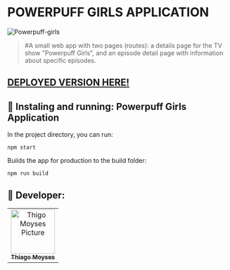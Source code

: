 # POWERPUFF GIRLS APPLICATION

<img src="https://static.tvmaze.com/uploads/images/medium_portrait/11/27896.jpg" alt="Powerpuff-girls">

>  #A small web app with two pages (routes): a details page for the TV show "Powerpuff Girls", and an episode detail page with information about specific episodes.

## [DEPLOYED VERSION HERE!](https://heuristic-kalam-99af77.netlify.app/)

## 🚀 Instaling and running: Powerpuff Girls Application

In the project directory, you can run:
```
npm start
```

Builds the app for production to the build folder:
```
npm run build
```

## 🤝 Developer:

<table>
  <tr>
    <td align="center">
      <a href="https://www.linkedin.com/in/thiago-moyses-7784b3bb/?locale=fr_FR">
        <img src="https://avatars.githubusercontent.com/u/13936457?v=4" width="100px;" alt="Thigo Moyses Picture"/><br>
        <sub>
          <b>Thiago Moyses</b>
        </sub>
      </a>
    </td>
  </tr>
</table>
